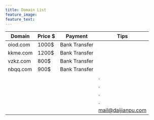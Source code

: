 ```yaml
---
title: Domain List
feature_image:
feature_text:
---
```

| Domain  |Price $  |Payment|Tips |
| ------------ | ------------ | ------------ | ------------ |
| oiod.com|1000$|Bank Transfer|   |
| kkme.com|1200$|Bank Transfer|   |
|  vzkz.com|800$|Bank Transfer|   |
|  nbqq.com|900$|Bank Transfer|   |
|   |   |   |  . |
|   |   |   |  . |
|   |   |   |   .|
|   |   |   |   .|
|   |   || [mail@daijianpu.com](https://daijianpu.com/contact/ "mail@daijianpu.com") |

